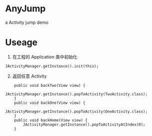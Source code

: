 # AnyJump
a Activity jump demo
# Useage
1. 在工程的 Application 类中初始化
```
JActivityManager.getInstance().init(this);
```
2. 返回任意 Activity
```
    public void backTwo(View view) {
        JActivityManager.getInstance().popToActivity(TwoActivity.class);
    }
    public void backOne(View view) {
        JActivityManager.getInstance().popToActivity(OneActivity.class);
    }
    public void backHome(View view) {
        JActivityManager.getInstance().popToActivityAtIndex(0);
    }
```

